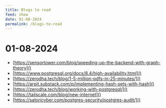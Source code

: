 ```yaml
---
title: Blogs to read
feed: show
date: 01-08-2024
permalink: /blogs-to-read
---
```


# 01-08-2024

- [https://sensortower.com/blog/speeding-up-the-backend-with-graph-theory]()
- [https://www.postgresql.org/docs/8.4/high-availability.html]()
- [https://zerodha.tech/blog/1-5-million-pdfs-in-25-minutes/]()
- [https://arpit.substack.com/p/implementing-hash-sets-with-hash]()
- [https://zerodha.tech/blog/working-with-postgresql/]()
- [https://tailscale.com/blog/new-internet]()
- [https://satoricyber.com/postgres-security/postgres-audit/]()
